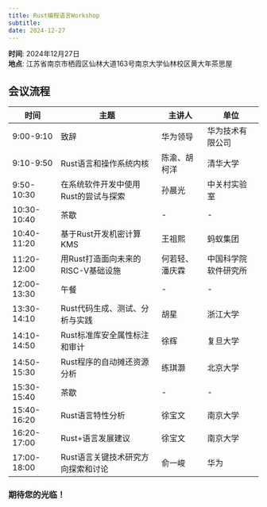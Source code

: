 ```yaml
---
title: Rust编程语言Workshop
subtitle: 
date: 2024-12-27
---
```


**时间**: 2024年12月27日  
**地点**: 江苏省南京市栖霞区仙林大道163号南京大学仙林校区黄大年茶思屋



<!--more-->



## 会议流程

| 时间        | 主题                                 | 主讲人         | 单位                 |
| ----------- | ------------------------------------ | -------------- | -------------------- |
| 9:00-9:10   | 致辞                                 | 华为领导       | 华为技术有限公司     |
| 9:10-9:50   | Rust语言和操作系统内核               | 陈渝、胡柯洋   | 清华大学             |
| 9:50-10:30  | 在系统软件开发中使用Rust的尝试与探索 | 孙晨光         | 中关村实验室         |
| 10:30-10:40 | 茶歇                                 | -              | -                    |
| 10:40-11:20 | 基于Rust开发机密计算KMS              | 王祖熙         | 蚂蚁集团             |
| 11:20-12:00 | 用Rust打造面向未来的RISC-V基础设施   | 何若轻、潘庆霖 | 中国科学院软件研究所 |
| 12:00-13:30 | 午餐                                 | -              | -                    |
| 13:30-14:10 | Rust代码生成、测试、分析与实践       | 胡星           | 浙江大学             |
| 14:10-14:50 | Rust标准库安全属性标注和审计         | 徐辉           | 复旦大学             |
| 14:50-15:30 | Rust程序的自动摊还资源分析           | 练琪灏         | 北京大学             |
| 15:30-15:40 | 茶歇                                 | -              | -                    |
| 15:40-16:20 | Rust语言特性分析                     | 徐宝文         | 南京大学             |
| 16:20-17:00 | Rust+语言发展建议                    | 徐宝文         | 南京大学             |
| 17:00-18:00 | Rust语言关键技术研究方向探索和讨论   | 俞一峻         | 华为                 |



### 期待您的光临！